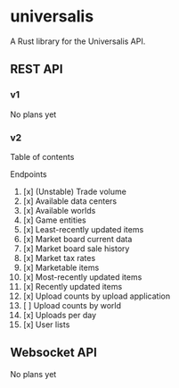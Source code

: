 # universalis

A Rust library for the Universalis API.

## REST API

### v1

No plans yet

### v2

Table of contents

Endpoints
1. [x] (Unstable) Trade volume
2. [x] Available data centers
3. [x] Available worlds
4. [x] Game entities
5. [x] Least-recently updated items
6. [x] Market board current data
7. [x] Market board sale history
8. [x] Market tax rates
9. [x] Marketable items
10. [x] Most-recently updated items
11. [x] Recently updated items
12. [x] Upload counts by upload application
13. [ ] Upload counts by world
14. [x] Uploads per day
15. [x] User lists

## Websocket API

No plans yet